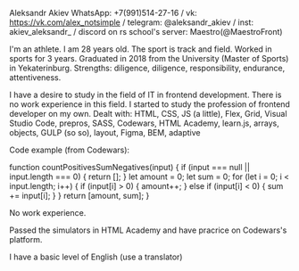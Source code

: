 Aleksandr Akiev
WhatsApp: +7(991)514-27-16 / vk: https://vk.com/alex_notsimple / telegram: @aleksandr_akiev / inst: akiev_aleksandr_ / discord on rs school's server: Maestro(@MaestroFront)

I'm an athlete. I am 28 years old. The sport is track and field. Worked in sports for 3 years.
Graduated in 2018 from the University (Master of Sports) in Yekaterinburg.
Strengths: diligence, diligence, responsibility, endurance, attentiveness.

I have a desire to study in the field of IT in frontend development.
There is no work experience in this field.
I started to study the profession of frontend developer on my own.
Dealt with: HTML, CSS, JS (a little), Flex, Grid, Visual Studio Code, prepros, SASS, Codewars, HTML Academy, learn.js, arrays, objects, GULP (so so), layout, Figma, BEM, adaptive

Code example (from Codewars): 

function countPositivesSumNegatives(input) {
  if (input === null || input.length === 0) {
    return [];
  }
  let amount = 0;
  let sum = 0;
  for (let i = 0; i < input.length; i++) {
    if (input[i] > 0) {
      amount++;
    } else if (input[i] < 0) {
      sum += input[i];
    }
  }
  return [amount, sum];
}

No work experience.

Passed the simulators in HTML Academy and have pracrice on Codewars's platform.

I have a basic level of English (use a translator)
